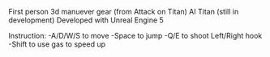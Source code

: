 First person 3d manuever gear (from Attack on Titan)
AI Titan (still in development)
Developed with Unreal Engine 5

Instruction:
-A/D/W/S to move
-Space to jump
-Q/E to shoot Left/Right hook
-Shift to use gas to speed up
